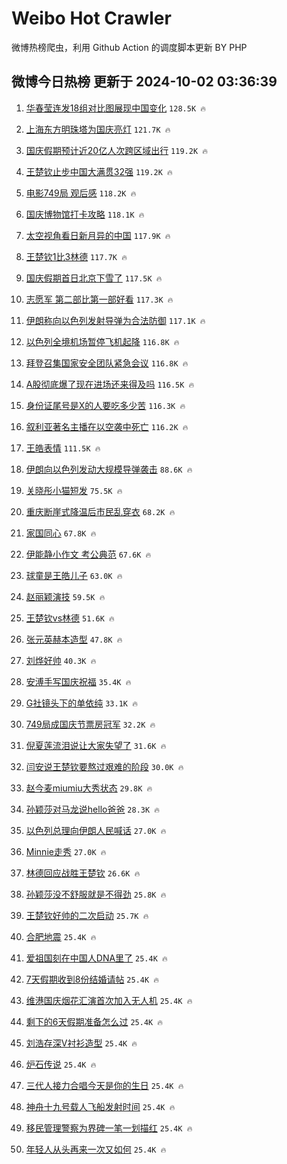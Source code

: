# Weibo Hot Crawler 



微博热榜爬虫，利用 Github Action 的调度脚本更新 BY PHP 


## 微博今日热榜 更新于 2024-10-02 03:36:39 
1. [华春莹连发18组对比图展现中国变化](https://s.weibo.com/weibo?q=%23%E5%8D%8E%E6%98%A5%E8%8E%B9%E8%BF%9E%E5%8F%9118%E7%BB%84%E5%AF%B9%E6%AF%94%E5%9B%BE%E5%B1%95%E7%8E%B0%E4%B8%AD%E5%9B%BD%E5%8F%98%E5%8C%96%23&t=31&band_rank=1&Refer=top) `128.5K 🔥` 

1. [上海东方明珠塔为国庆亮灯](https://s.weibo.com/weibo?q=%23%E4%B8%8A%E6%B5%B7%E4%B8%9C%E6%96%B9%E6%98%8E%E7%8F%A0%E5%A1%94%E4%B8%BA%E5%9B%BD%E5%BA%86%E4%BA%AE%E7%81%AF%23&t=31&band_rank=2&Refer=top) `121.7K 🔥` 

1. [国庆假期预计近20亿人次跨区域出行](https://s.weibo.com/weibo?q=%23%E5%9B%BD%E5%BA%86%E5%81%87%E6%9C%9F%E9%A2%84%E8%AE%A1%E8%BF%9120%E4%BA%BF%E4%BA%BA%E6%AC%A1%E8%B7%A8%E5%8C%BA%E5%9F%9F%E5%87%BA%E8%A1%8C%23&t=31&band_rank=3&Refer=top) `119.2K 🔥` 

1. [王楚钦止步中国大满贯32强](https://s.weibo.com/weibo?q=%23%E7%8E%8B%E6%A5%9A%E9%92%A6%E6%AD%A2%E6%AD%A5%E4%B8%AD%E5%9B%BD%E5%A4%A7%E6%BB%A1%E8%B4%AF32%E5%BC%BA%23&t=31&band_rank=4&Refer=top) `119.2K 🔥` 

1. [电影749局 观后感](https://s.weibo.com/weibo?q=%E7%94%B5%E5%BD%B1749%E5%B1%80%20%E8%A7%82%E5%90%8E%E6%84%9F&t=31&band_rank=5&Refer=top) `118.2K 🔥` 

1. [国庆博物馆打卡攻略](https://s.weibo.com/weibo?q=%23%E5%9B%BD%E5%BA%86%E5%8D%9A%E7%89%A9%E9%A6%86%E6%89%93%E5%8D%A1%E6%94%BB%E7%95%A5%23&t=31&band_rank=6&Refer=top) `118.1K 🔥` 

1. [太空视角看日新月异的中国](https://s.weibo.com/weibo?q=%23%E5%A4%AA%E7%A9%BA%E8%A7%86%E8%A7%92%E7%9C%8B%E6%97%A5%E6%96%B0%E6%9C%88%E5%BC%82%E7%9A%84%E4%B8%AD%E5%9B%BD%23&t=31&band_rank=7&Refer=top) `117.9K 🔥` 

1. [王楚钦1比3林德](https://s.weibo.com/weibo?q=%23%E7%8E%8B%E6%A5%9A%E9%92%A61%E6%AF%943%E6%9E%97%E5%BE%B7%23&t=31&band_rank=8&Refer=top) `117.7K 🔥` 

1. [国庆假期首日北京下雪了](https://s.weibo.com/weibo?q=%23%E5%9B%BD%E5%BA%86%E5%81%87%E6%9C%9F%E9%A6%96%E6%97%A5%E5%8C%97%E4%BA%AC%E4%B8%8B%E9%9B%AA%E4%BA%86%23&t=31&band_rank=9&Refer=top) `117.5K 🔥` 

1. [志愿军 第二部比第一部好看](https://s.weibo.com/weibo?q=%E5%BF%97%E6%84%BF%E5%86%9B%20%E7%AC%AC%E4%BA%8C%E9%83%A8%E6%AF%94%E7%AC%AC%E4%B8%80%E9%83%A8%E5%A5%BD%E7%9C%8B&t=31&band_rank=10&Refer=top) `117.3K 🔥` 

1. [伊朗称向以色列发射导弹为合法防御](https://s.weibo.com/weibo?q=%23%E4%BC%8A%E6%9C%97%E7%A7%B0%E5%90%91%E4%BB%A5%E8%89%B2%E5%88%97%E5%8F%91%E5%B0%84%E5%AF%BC%E5%BC%B9%E4%B8%BA%E5%90%88%E6%B3%95%E9%98%B2%E5%BE%A1%23&t=31&band_rank=11&Refer=top) `117.1K 🔥` 

1. [以色列全境机场暂停飞机起降](https://s.weibo.com/weibo?q=%23%E4%BB%A5%E8%89%B2%E5%88%97%E5%85%A8%E5%A2%83%E6%9C%BA%E5%9C%BA%E6%9A%82%E5%81%9C%E9%A3%9E%E6%9C%BA%E8%B5%B7%E9%99%8D%23&t=31&band_rank=12&Refer=top) `116.8K 🔥` 

1. [拜登召集国家安全团队紧急会议](https://s.weibo.com/weibo?q=%23%E6%8B%9C%E7%99%BB%E5%8F%AC%E9%9B%86%E5%9B%BD%E5%AE%B6%E5%AE%89%E5%85%A8%E5%9B%A2%E9%98%9F%E7%B4%A7%E6%80%A5%E4%BC%9A%E8%AE%AE%23&t=31&band_rank=13&Refer=top) `116.8K 🔥` 

1. [A股彻底爆了现在进场还来得及吗](https://s.weibo.com/weibo?q=%23A%E8%82%A1%E5%BD%BB%E5%BA%95%E7%88%86%E4%BA%86%E7%8E%B0%E5%9C%A8%E8%BF%9B%E5%9C%BA%E8%BF%98%E6%9D%A5%E5%BE%97%E5%8F%8A%E5%90%97%23&t=31&band_rank=14&Refer=top) `116.5K 🔥` 

1. [身份证尾号是X的人要吃多少苦](https://s.weibo.com/weibo?q=%23%E8%BA%AB%E4%BB%BD%E8%AF%81%E5%B0%BE%E5%8F%B7%E6%98%AFX%E7%9A%84%E4%BA%BA%E8%A6%81%E5%90%83%E5%A4%9A%E5%B0%91%E8%8B%A6%23&t=31&band_rank=15&Refer=top) `116.3K 🔥` 

1. [叙利亚著名主播在以空袭中死亡](https://s.weibo.com/weibo?q=%23%E5%8F%99%E5%88%A9%E4%BA%9A%E8%91%97%E5%90%8D%E4%B8%BB%E6%92%AD%E5%9C%A8%E4%BB%A5%E7%A9%BA%E8%A2%AD%E4%B8%AD%E6%AD%BB%E4%BA%A1%23&t=31&band_rank=16&Refer=top) `116.2K 🔥` 

1. [王皓表情](https://s.weibo.com/weibo?q=%E7%8E%8B%E7%9A%93%E8%A1%A8%E6%83%85&t=31&band_rank=17&Refer=top) `111.5K 🔥` 

1. [伊朗向以色列发动大规模导弹袭击](https://s.weibo.com/weibo?q=%23%E4%BC%8A%E6%9C%97%E5%90%91%E4%BB%A5%E8%89%B2%E5%88%97%E5%8F%91%E5%8A%A8%E5%A4%A7%E8%A7%84%E6%A8%A1%E5%AF%BC%E5%BC%B9%E8%A2%AD%E5%87%BB%23&t=31&band_rank=18&Refer=top) `88.6K 🔥` 

1. [关晓彤小猫短发](https://s.weibo.com/weibo?q=%23%E5%85%B3%E6%99%93%E5%BD%A4%E5%B0%8F%E7%8C%AB%E7%9F%AD%E5%8F%91%23&t=31&band_rank=19&Refer=top) `75.5K 🔥` 

1. [重庆断崖式降温后市民乱穿衣](https://s.weibo.com/weibo?q=%23%E9%87%8D%E5%BA%86%E6%96%AD%E5%B4%96%E5%BC%8F%E9%99%8D%E6%B8%A9%E5%90%8E%E5%B8%82%E6%B0%91%E4%B9%B1%E7%A9%BF%E8%A1%A3%23&t=31&band_rank=20&Refer=top) `68.2K 🔥` 

1. [家国同心](https://s.weibo.com/weibo?q=%23%E5%AE%B6%E5%9B%BD%E5%90%8C%E5%BF%83%23&t=31&band_rank=21&Refer=top) `67.8K 🔥` 

1. [伊能静小作文 考公典范](https://s.weibo.com/weibo?q=%E4%BC%8A%E8%83%BD%E9%9D%99%E5%B0%8F%E4%BD%9C%E6%96%87%20%E8%80%83%E5%85%AC%E5%85%B8%E8%8C%83&t=31&band_rank=22&Refer=top) `67.6K 🔥` 

1. [球童是王皓儿子](https://s.weibo.com/weibo?q=%E7%90%83%E7%AB%A5%E6%98%AF%E7%8E%8B%E7%9A%93%E5%84%BF%E5%AD%90&t=31&band_rank=23&Refer=top) `63.0K 🔥` 

1. [赵丽颖演技](https://s.weibo.com/weibo?q=%E8%B5%B5%E4%B8%BD%E9%A2%96%E6%BC%94%E6%8A%80&t=31&band_rank=24&Refer=top) `59.5K 🔥` 

1. [王楚钦vs林德](https://s.weibo.com/weibo?q=%23%E7%8E%8B%E6%A5%9A%E9%92%A6vs%E6%9E%97%E5%BE%B7%23&t=31&band_rank=25&Refer=top) `51.6K 🔥` 

1. [张元英赫本造型](https://s.weibo.com/weibo?q=%23%E5%BC%A0%E5%85%83%E8%8B%B1%E8%B5%AB%E6%9C%AC%E9%80%A0%E5%9E%8B%23&t=31&band_rank=26&Refer=top) `47.8K 🔥` 

1. [刘烨好帅](https://s.weibo.com/weibo?q=%E5%88%98%E7%83%A8%E5%A5%BD%E5%B8%85&t=31&band_rank=27&Refer=top) `40.3K 🔥` 

1. [安溥手写国庆祝福](https://s.weibo.com/weibo?q=%23%E5%AE%89%E6%BA%A5%E6%89%8B%E5%86%99%E5%9B%BD%E5%BA%86%E7%A5%9D%E7%A6%8F%23&t=31&band_rank=28&Refer=top) `35.4K 🔥` 

1. [G社镜头下的单依纯](https://s.weibo.com/weibo?q=%23G%E7%A4%BE%E9%95%9C%E5%A4%B4%E4%B8%8B%E7%9A%84%E5%8D%95%E4%BE%9D%E7%BA%AF%23&t=31&band_rank=29&Refer=top) `33.1K 🔥` 

1. [749局成国庆节票房冠军](https://s.weibo.com/weibo?q=%23749%E5%B1%80%E6%88%90%E5%9B%BD%E5%BA%86%E8%8A%82%E7%A5%A8%E6%88%BF%E5%86%A0%E5%86%9B%23&t=31&band_rank=30&Refer=top) `32.2K 🔥` 

1. [倪夏莲流泪说让大家失望了](https://s.weibo.com/weibo?q=%23%E5%80%AA%E5%A4%8F%E8%8E%B2%E6%B5%81%E6%B3%AA%E8%AF%B4%E8%AE%A9%E5%A4%A7%E5%AE%B6%E5%A4%B1%E6%9C%9B%E4%BA%86%23&t=31&band_rank=31&Refer=top) `31.6K 🔥` 

1. [闫安说王楚钦要熬过艰难的阶段](https://s.weibo.com/weibo?q=%23%E9%97%AB%E5%AE%89%E8%AF%B4%E7%8E%8B%E6%A5%9A%E9%92%A6%E8%A6%81%E7%86%AC%E8%BF%87%E8%89%B0%E9%9A%BE%E7%9A%84%E9%98%B6%E6%AE%B5%23&t=31&band_rank=32&Refer=top) `30.0K 🔥` 

1. [赵今麦miumiu大秀状态](https://s.weibo.com/weibo?q=%23%E8%B5%B5%E4%BB%8A%E9%BA%A6miumiu%E5%A4%A7%E7%A7%80%E7%8A%B6%E6%80%81%23&t=31&band_rank=33&Refer=top) `29.8K 🔥` 

1. [孙颖莎对马龙说hello爸爸](https://s.weibo.com/weibo?q=%23%E5%AD%99%E9%A2%96%E8%8E%8E%E5%AF%B9%E9%A9%AC%E9%BE%99%E8%AF%B4hello%E7%88%B8%E7%88%B8%23&t=31&band_rank=34&Refer=top) `28.3K 🔥` 

1. [以色列总理向伊朗人民喊话](https://s.weibo.com/weibo?q=%23%E4%BB%A5%E8%89%B2%E5%88%97%E6%80%BB%E7%90%86%E5%90%91%E4%BC%8A%E6%9C%97%E4%BA%BA%E6%B0%91%E5%96%8A%E8%AF%9D%23&t=31&band_rank=35&Refer=top) `27.0K 🔥` 

1. [Minnie走秀](https://s.weibo.com/weibo?q=%23Minnie%E8%B5%B0%E7%A7%80%23&t=31&band_rank=36&Refer=top) `27.0K 🔥` 

1. [林德回应战胜王楚钦](https://s.weibo.com/weibo?q=%23%E6%9E%97%E5%BE%B7%E5%9B%9E%E5%BA%94%E6%88%98%E8%83%9C%E7%8E%8B%E6%A5%9A%E9%92%A6%23&t=31&band_rank=37&Refer=top) `26.6K 🔥` 

1. [孙颖莎没不舒服就是不得劲](https://s.weibo.com/weibo?q=%23%E5%AD%99%E9%A2%96%E8%8E%8E%E6%B2%A1%E4%B8%8D%E8%88%92%E6%9C%8D%E5%B0%B1%E6%98%AF%E4%B8%8D%E5%BE%97%E5%8A%B2%23&t=31&band_rank=38&Refer=top) `25.8K 🔥` 

1. [王楚钦好帅的二次启动](https://s.weibo.com/weibo?q=%E7%8E%8B%E6%A5%9A%E9%92%A6%E5%A5%BD%E5%B8%85%E7%9A%84%E4%BA%8C%E6%AC%A1%E5%90%AF%E5%8A%A8&t=31&band_rank=39&Refer=top) `25.7K 🔥` 

1. [合肥地震](https://s.weibo.com/weibo?q=%E5%90%88%E8%82%A5%E5%9C%B0%E9%9C%87&t=31&band_rank=40&Refer=top) `25.4K 🔥` 

1. [爱祖国刻在中国人DNA里了](https://s.weibo.com/weibo?q=%23%E7%88%B1%E7%A5%96%E5%9B%BD%E5%88%BB%E5%9C%A8%E4%B8%AD%E5%9B%BD%E4%BA%BADNA%E9%87%8C%E4%BA%86%23&t=31&band_rank=41&Refer=top) `25.4K 🔥` 

1. [7天假期收到8份结婚请帖](https://s.weibo.com/weibo?q=%237%E5%A4%A9%E5%81%87%E6%9C%9F%E6%94%B6%E5%88%B08%E4%BB%BD%E7%BB%93%E5%A9%9A%E8%AF%B7%E5%B8%96%23&t=31&band_rank=42&Refer=top) `25.4K 🔥` 

1. [维港国庆烟花汇演首次加入无人机](https://s.weibo.com/weibo?q=%23%E7%BB%B4%E6%B8%AF%E5%9B%BD%E5%BA%86%E7%83%9F%E8%8A%B1%E6%B1%87%E6%BC%94%E9%A6%96%E6%AC%A1%E5%8A%A0%E5%85%A5%E6%97%A0%E4%BA%BA%E6%9C%BA%23&t=31&band_rank=43&Refer=top) `25.4K 🔥` 

1. [剩下的6天假期准备怎么过](https://s.weibo.com/weibo?q=%23%E5%89%A9%E4%B8%8B%E7%9A%846%E5%A4%A9%E5%81%87%E6%9C%9F%E5%87%86%E5%A4%87%E6%80%8E%E4%B9%88%E8%BF%87%23&t=31&band_rank=44&Refer=top) `25.4K 🔥` 

1. [刘浩存深V衬衫造型](https://s.weibo.com/weibo?q=%23%E5%88%98%E6%B5%A9%E5%AD%98%E6%B7%B1V%E8%A1%AC%E8%A1%AB%E9%80%A0%E5%9E%8B%23&t=31&band_rank=45&Refer=top) `25.4K 🔥` 

1. [炉石传说](https://s.weibo.com/weibo?q=%E7%82%89%E7%9F%B3%E4%BC%A0%E8%AF%B4&t=31&band_rank=46&Refer=top) `25.4K 🔥` 

1. [三代人接力合唱今天是你的生日](https://s.weibo.com/weibo?q=%23%E4%B8%89%E4%BB%A3%E4%BA%BA%E6%8E%A5%E5%8A%9B%E5%90%88%E5%94%B1%E4%BB%8A%E5%A4%A9%E6%98%AF%E4%BD%A0%E7%9A%84%E7%94%9F%E6%97%A5%23&t=31&band_rank=47&Refer=top) `25.4K 🔥` 

1. [神舟十九号载人飞船发射时间](https://s.weibo.com/weibo?q=%23%E7%A5%9E%E8%88%9F%E5%8D%81%E4%B9%9D%E5%8F%B7%E8%BD%BD%E4%BA%BA%E9%A3%9E%E8%88%B9%E5%8F%91%E5%B0%84%E6%97%B6%E9%97%B4%23&t=31&band_rank=48&Refer=top) `25.4K 🔥` 

1. [移民管理警察为界碑一笔一划描红](https://s.weibo.com/weibo?q=%23%E7%A7%BB%E6%B0%91%E7%AE%A1%E7%90%86%E8%AD%A6%E5%AF%9F%E4%B8%BA%E7%95%8C%E7%A2%91%E4%B8%80%E7%AC%94%E4%B8%80%E5%88%92%E6%8F%8F%E7%BA%A2%23&t=31&band_rank=49&Refer=top) `25.4K 🔥` 

1. [年轻人从头再来一次又如何](https://s.weibo.com/weibo?q=%23%E5%B9%B4%E8%BD%BB%E4%BA%BA%E4%BB%8E%E5%A4%B4%E5%86%8D%E6%9D%A5%E4%B8%80%E6%AC%A1%E5%8F%88%E5%A6%82%E4%BD%95%23&t=31&band_rank=50&Refer=top) `25.4K 🔥` 

